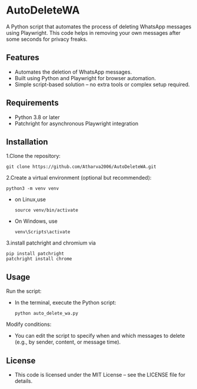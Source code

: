 # AutoDeleteWA

A Python script that automates the process of deleting WhatsApp messages using Playwright. This code helps in removing your own messages after some seconds for privacy freaks.

## Features

- Automates the deletion of WhatsApp messages.
- Built using Python and Playwright for browser automation.
- Simple script-based solution – no extra tools or complex setup required.

## Requirements

- Python 3.8 or later
- Patchright for asynchronous Playwright integration

## Installation

1.Clone the repository:

    git clone https://github.com/Atharva2006/AutoDeleteWA.git
    

2.Create a virtual environment (optional but recommended):

    python3 -m venv venv
- on Linux,use

      source venv/bin/activate

- On Windows, use
         
      venv\Scripts\activate 

3.install patchright and chromium via

    pip install patchright
    patchright install chrome

## Usage

Run the script:
- In the terminal, execute the Python script:

      python auto_delete_wa.py


Modify conditions:
- You can edit the script to specify when and which messages to delete (e.g., by sender, content, or message time).

## License

- This code is licensed under the MIT License – see the LICENSE file for details.

    

  
   
